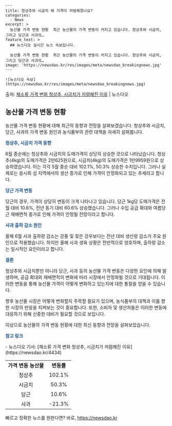     ---
    title: 청상추와 시금치 왜 가격이 저렴해졌나요?
    categories:
      - News
    excerpt: >
      농산물 가격 변동 현황  최근 농산물의 가격 변동이 커지고 있습니다. 청상추와 시금치, 그리고 당근과 사과의…
    feature_text: >
      ## 뉴스다오 실시간 뉴스 속보입니다.
    
      농산물 가격 변동 현황  최근 농산물의 가격 변동이 커지고 있습니다. 청상추와 시금치, 그리고 당근과 사과의…
    image: 'https://newsdao.kr/res/images/meta/newsdao_breakingnews.jpg'
    ---
    
    ![뉴스다오 속보](https://newsdao.kr/res/images/meta/newsdao_breakingnews.jpg)

<p>출처: <a href="https://newsdao.kr/4434" rel="dofollow">채소류 가격 변화 청상추, 시금치가 저렴해진 이유</a> | 뉴스다오</p>

<h2 data-ke-size="size26">농산물 가격 변동 현황</h2>
농산물 가격 변동 현황에 대해 최근의 동향과 전망을 살펴보겠습니다. 청상추와 시금치, 당근, 사과의 가격 변동 원인과 농식품부의 관련 대책을 자세히 살펴봅니다.

<p data-ke-size="size16"><b><span style="color: #1a5490;">청상추, 시금치 가격 동향</span></b></p>
6월 중순에는 청상추와 시금치의 도매가격이 상당히 상승한 것으로 나타났습니다. 청상추(4kg)의 도매가격은 2만625원으로, 시금치(4kg)의 도매가격은 1만9959원으로 상승하였습니다. 이는 각각 5월 중순 대비 102.1%, 50.3% 상승한 수치입니다. 그러나 실제로는 응시회 섬 지역에서의 생산 증가로 인해 가격이 안정화되고 있는 추세라고 합니다.

<p data-ke-size="size16"><b><span style="color: #1a5490;">당근 가격 변동</span></b></p>
당근의 경우, 가격이 상당히 변동이 크게 나타나고 있습니다. 당근 1kg당 도매가격은 전월 대비 10.6%, 전년 동기 대비 60.6% 상승했습니다. 그러나 수입 공급 확대와 여름당근 재배면적 증가로 인해 가격이 안정될 전망이라고 합니다.

<p data-ke-size="size16"><b><span style="color: #1a5490;">사과 출하 감소 원인</span></b></p>
올해 6월 사과 출하량 감소는 강풍 및 잦은 강우보다는 전년 대비 생산량 감소가 주요 원인으로 작용했습니다. 하지만 올해 사과 생육 상황은 전반적으로 양호하며, 출하량 감소는 일시적인 요인이라고 합니다.

<p data-ke-size="size16"><b><span style="color: #1a5490;">결론</span></b></p>
청상추와 시금치뿐만 아니라 당근, 사과 등의 농산물 가격 변동은 다양한 요인에 의해 발생하며, 공급 확대와 재배면적의 변화에 따라 시장에서 안정화될 것으로 기대됩니다. 이러한 변동을 통해 농산물 가격이 어떻게 변화하고 있는지에 대한 통찰을 얻을 수 있습니다. 

향후 농산물 시장은 어떻게 변화할지 주목할 필요가 있으며, 농식품부의 대책과 이를 향한 시장의 반응을 지켜보는 것이 중요합니다. 또한, 소비자 및 생산자들은 이러한 변동에 대응하기 위해 신중한 대비가 필요할 것으로 보입니다. 

이상으로 농산물의 가격 변동 현황에 대한 최신 동향과 전망을 살펴보았습니다. 

<p data-ke-size="size16"><b><span style="color: #1a5490;">참고 링크</span></b></p>
- 뉴스다오 기사: [채소류 가격 변화 청상추, 시금치가 저렴해진 이유](https://newsdao.kr/4434)

<table>
	<tbody>
		<tr>
			<td style="text-align: center; height: 17px;"><b>가격 변동 농산물</b></td>
			<td style="text-align: center; height: 17px;"><b>변동률</b></td>
		</tr>
		<tr>
			<td style="text-align: center; height: 17px;">청상추</b></td>
			<td style="text-align: center; height: 17px;">102.1%</b></td>
		</tr>
		<tr>
			<td style="text-align: center; height: 17px;">시금치</b></td>
			<td style="text-align: center; height: 17px;">50.3%</b></td>
		</tr>
		<tr>
			<td style="text-align: center; height: 17px;">당근</b></td>
			<td style="text-align: center; height: 17px;">10.6%</b></td>
		</tr>
		<tr>
			<td style="text-align: center; height: 17px;">사과</b></td>
			<td style="text-align: center; height: 17px;">-21.3%</b></td>
		</tr>
	</tbody>
</table>
<p data-ke-size="size16"></p> 

빠르고 정확한 뉴스를 원한다면? 바로, <a href="https://newsdao.kr" rel="dofollow">https://newsdao.kr</a>


    
